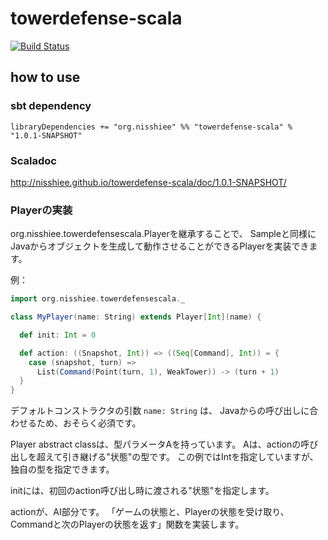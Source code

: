 towerdefense-scala
========================================

[![Build Status](https://travis-ci.org/nisshiee/towerdefense-scala.png?branch=master)](https://travis-ci.org/nisshiee/towerdefense-scala)


how to use
----------------------------------------

### sbt dependency

```
libraryDependencies += "org.nisshiee" %% "towerdefense-scala" % "1.0.1-SNAPSHOT"
```

### Scaladoc

http://nisshiee.github.io/towerdefense-scala/doc/1.0.1-SNAPSHOT/

### Playerの実装

org.nisshiee.towerdefensescala.Playerを継承することで、
Sampleと同様にJavaからオブジェクトを生成して動作させることができるPlayerを実装できます。

例：

```scala
import org.nisshiee.towerdefensescala._

class MyPlayer(name: String) extends Player[Int](name) {

  def init: Int = 0

  def action: ((Snapshot, Int)) => ((Seq[Command], Int)) = {
    case (snapshot, turn) =>
      List(Command(Point(turn, 1), WeakTower)) -> (turn + 1)
  }
}
```

デフォルトコンストラクタの引数 `name: String` は、
Javaからの呼び出しに合わせるため、おそらく必須です。

Player abstract classは、型パラメータAを持っています。
Aは、actionの呼び出しを超えて引き継げる"状態"の型です。
この例ではIntを指定していますが、独自の型を指定できます。

initには、初回のaction呼び出し時に渡される"状態"を指定します。

actionが、AI部分です。
「ゲームの状態と、Playerの状態を受け取り、Commandと次のPlayerの状態を返す」関数を実装します。

